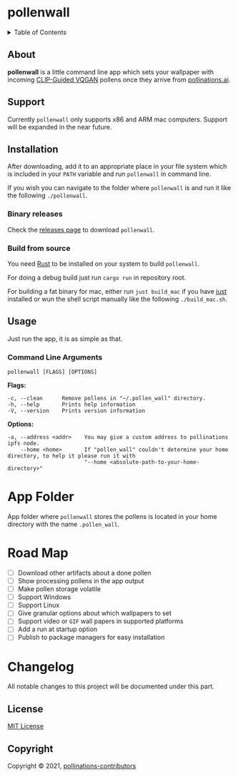 # pollenwall

<details>
  <summary>Table of Contents</summary>

- [pollenwall](#pollenwall)
  - [About](#about)
  - [Support](#support)
  - [Installation](#installation)
    - [Binary releases](#binary-releases)
    - [Build from source](#build-from-source)
  - [Usage](#usage)
    - [Command Line Arguments](#command-line-arguments)
- [App Folder](#app-folder)
- [Road Map](#road-map)
- [Changelog](#changelog)
  - [License](#license)
  - [Copyright](#copyright)

</details>

## About

**pollenwall** is a little command line app which sets your wallpaper with incoming [CLIP-Guided VQGAN](https://pollinations.ai/p/QmScDZ61x3AQbV6NJ9Wxb6VDTfprkPMRGyWM25iQ2xgFiA/create) pollens once they arrive from [pollinations.ai](https://pollinations.ai/c/Anything).

## Support

Currently `pollenwall` only supports x86 and ARM mac computers.
Support will be expanded in the near future.

## Installation

After downloading, add it to an appropriate place in your file system which is included in your `PATH` variable and run `pollenwall` in command line.

If you wish you can navigate to the folder where `pollenwall` is and run it like the following `./pollenwall`.

### Binary releases

Check the [releases page](https://github.com/pollinations/pollenwall/releases) to download `pollenwall`.

### Build from source

You need [Rust](https://www.rust-lang.org/tools/install) to be installed on your system to build `pollenwall`.

For doing a debug build just run `cargo run` in repository root.

For building a fat binary for mac, either run `just build_mac` if you have [just](https://github.com/casey/just) installed or wun the shell script manually like the following `./build_mac.sh`.

## Usage

Just run the app, it is as simple as that.

### Command Line Arguments

```
pollenwall [FLAGS] [OPTIONS]
```

**Flags:**

```
-c, --clean      Remove pollens in "~/.pollen_wall" directory.
-h, --help       Prints help information
-V, --version    Prints version information
```

**Options:**

```
-a, --address <addr>    You may give a custom address to pollinations ipfs node.
    --home <home>       If "pollen_wall" couldn't determine your home directory, to help it please run it with
                        "--home <absolute-path-to-your-home-directory>"
```

# App Folder

App folder where `pollenwall` stores the pollens is located in your home directory with the name `.pollen_wall`.

# Road Map

- [ ] Download other artifacts about a done pollen
- [ ] Show processing pollens in the app output
- [ ] Make pollen storage volatile
- [ ] Support Windows
- [ ] Support Linux
- [ ] Give granular options about which wallpapers to set
- [ ] Support video or `GIF` wall papers in supported platforms
- [ ] Add a run at startup option
- [ ] Publish to package managers for easy installation

# Changelog

All notable changes to this project will be documented under this part.

## License

[MIT License](https://en.wikipedia.org/wiki/MIT_License)

## Copyright

Copyright © 2021, [pollinations-contributors](https://github.com/orgs/pollinations/people)

